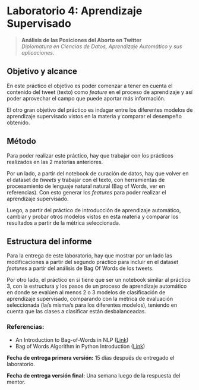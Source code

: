 
# Laboratorio 4: Aprendizaje Supervisado

> **Análisis de las Posiciones del Aborto en Twitter** <br/>
> *Diplomatura en Ciencias de Datos, Aprendizaje Automático y sus aplicaciones.*

## Objetivo y alcance

En este práctico el objetivo es poder comenzar a tener en cuenta el contenido del tweet (texto) como *feature* en el proceso de aprendizaje y así poder aprovechar el campo que puede aportar más información. 

El otro gran objetivo del práctico es indagar entre los diferentes modelos de aprendizaje supervisado vistos en la materia y comparar el desempeño obtenido. 


## Método

Para poder realizar este práctico, hay que trabajar con los prácticos realizados en las 2 materias anteriores. 

Por un lado, a partir del notebook de curación de datos, hay que volver en el dataset de *tweets* y trabajar con el texto, con herramientas de procesamiento de lenguaje natural natural (Bag of Words, ver en referencias). Con esto generar los *features* para poder realizar el aprendizaje supervisado.

Luego, a partir del práctico de introducción de aprendizaje automático, cambiar y probar otros modelos vistos en esta materia y comparar los resultados a partir de la métrica seleccionada. 


## Estructura del informe

Para la entrega de este laboratorio, hay que mostrar por un lado las modificaciones a partir del segundo práctico para incluir en el dataset *features* a partir del análisis de Bag Of Words de los tweets.

Por otro lado, el práctico en sí tiene que ser un notebook similar al práctico 3, con la estructura y los pasos de un proceso de aprendizaje automático en donde se evalúen al menos 2 o 3 modelos de clasificación de aprendizaje supervisado, comparando con la métrica de evaluación seleccionada (la/s misma/s para los diferentes modelos), teniendo en cuenta que las clases a clasificar están desbalanceadas. 


### Referencias:

- An Introduction to Bag-of-Words in NLP ([Link](https://medium.com/greyatom/an-introduction-to-bag-of-words-in-nlp-ac967d43b428))
- Bag of Words Algorithm in Python Introduction ([Link](http://www.insightsbot.com/blog/R8fu5/bag-of-words-algorithm-in-python-introduction))


**Fecha de entrega primera versión:** 15 días después de entregado el laboratorio.

**Fecha de entrega versión final:** Una semana luego de la respuesta del mentor.
